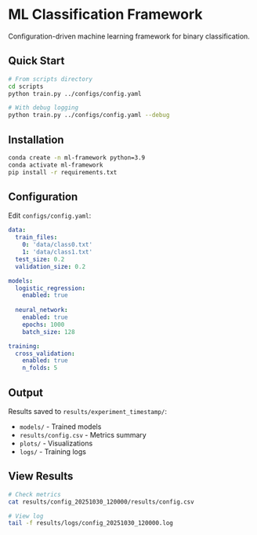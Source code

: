 # ML Classification Framework

Configuration-driven machine learning framework for binary classification.

## Quick Start

```bash
# From scripts directory
cd scripts
python train.py ../configs/config.yaml

# With debug logging
python train.py ../configs/config.yaml --debug
```

## Installation

```bash
conda create -n ml-framework python=3.9
conda activate ml-framework
pip install -r requirements.txt
```

## Configuration

Edit `configs/config.yaml`:

```yaml
data:
  train_files:
    0: 'data/class0.txt'
    1: 'data/class1.txt'
  test_size: 0.2
  validation_size: 0.2

models:
  logistic_regression:
    enabled: true
  
  neural_network:
    enabled: true
    epochs: 1000
    batch_size: 128

training:
  cross_validation:
    enabled: true
    n_folds: 5
```

## Output

Results saved to `results/experiment_timestamp/`:
- `models/` - Trained models
- `results/config.csv` - Metrics summary
- `plots/` - Visualizations
- `logs/` - Training logs

## View Results

```bash
# Check metrics
cat results/config_20251030_120000/results/config.csv

# View log
tail -f results/logs/config_20251030_120000.log
```
